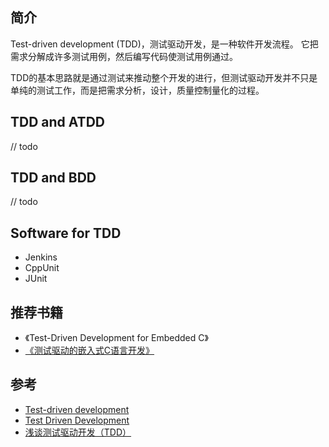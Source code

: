 

## 简介

Test-driven development (TDD)，测试驱动开发，是一种软件开发流程。
它把需求分解成许多测试用例，然后编写代码使测试用例通过。

TDD的基本思路就是通过测试来推动整个开发的进行，但测试驱动开发并不只是单纯的测试工作，而是把需求分析，设计，质量控制量化的过程。

## TDD and ATDD

// todo

## TDD and BDD

// todo

## Software for TDD

* Jenkins
* CppUnit
* JUnit

## 推荐书籍

* 《Test-Driven Development for Embedded C》  
* [《测试驱动的嵌入式C语言开发》](ftp://ftp.micronet-rostov.ru/linux-support/books/programming/C/Grenning%20-%20Test%20Driven%20Development%20for%20Embedded%20C%20-%202011.pdf)

## 参考

* [Test-driven development](https://en.wikipedia.org/wiki/Test-driven_development)
* [Test Driven Development](https://www.tutorialspoint.com/software_testing_dictionary/test_driven_development.htm)
* [浅谈测试驱动开发（TDD）](https://www.ibm.com/developerworks/cn/linux/l-tdd/)
